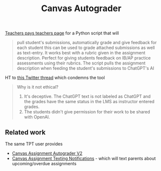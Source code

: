 ﻿---
backlinks:
- title: Computing related ethics
  url: /sense/computing/computing-ethics.html
title: Canvas Autograder
---
[Teachers pays teachers page](https://www.teacherspayteachers.com/Product/Canvas-to-ChatGPT-Autograder-9325328?st=7cab7def3d32905b16aaa75e4654b33e) for a Python script that will 

> pull student's submissions, automatically grade and give feedback for each student
> this can be used to grade attached submissions as well as text-entry. It works best with a rubric given in the assignment description. Perfect for giving students feedback on IB/AP practice assessments using their rubrics. The script pulls the assignment description when feeding the student's submissions to ChatGPT's AI

HT to [this Twitter thread](https://twitter.com/EnglishOER/status/1661765302638764034) which condemns the tool 

> Why is it not ethical? 
> 1. It's deceptive. The ChatGPT text is not labeled as ChatGPT and the grades have the same status in the LMS as instructor entered grades. 
> 2. The students didn't give permission for their work to be shared with OpenAI.

## Related work 

The same TPT user provides

- [Canvas Assignment Autograder V2](https://www.teacherspayteachers.com/Product/Canvas-Assignment-Autograder-V2-9401265)
- [Canvas Assignment Texting Notifications](https://www.teacherspayteachers.com/Product/Canvas-Assignment-Texting-Notifications-9496630) - which will text parents about upcoming/overdue assignments